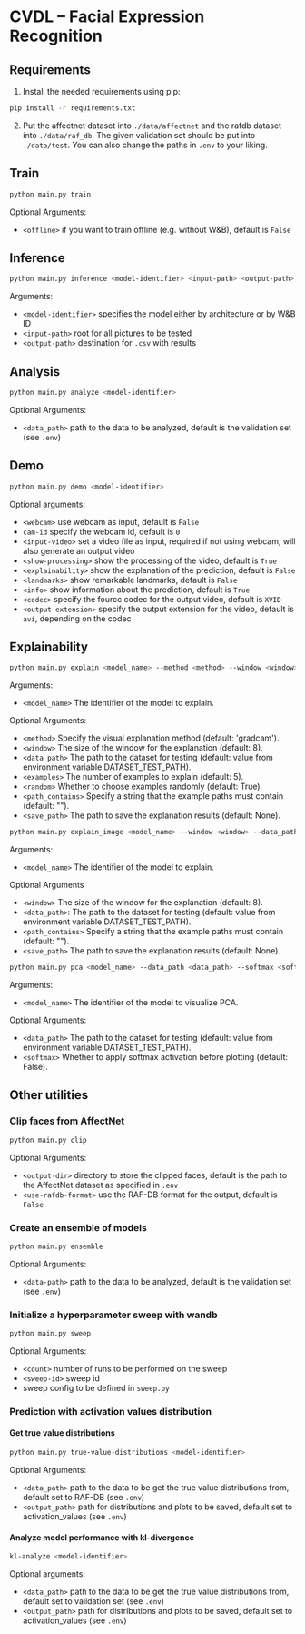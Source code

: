 # CVDL – Facial Expression Recognition

## Requirements

1. Install the needed requirements using pip:

```bash
pip install -r requirements.txt
```

2. Put the affectnet dataset into `./data/affectnet` and the rafdb dataset
   into `./data/raf_db`. The given validation set should be put into `./data/test`. You can also change the paths
   in `.env` to your liking.

## Train

```bash
python main.py train
```

Optional Arguments:

- `<offline>` if you want to train offline (e.g. without W&B), default is `False`

## Inference

```bash
python main.py inference <model-identifier> <input-path> <output-path>
```

Arguments:

- `<model-identifier>` specifies the model either by architecture or by W&B ID
- `<input-path>` root for all pictures to be tested
- `<output-path>` destination for `.csv` with results

## Analysis

```bash
python main.py analyze <model-identifier>
```

Optional Arguments:

- `<data_path>` path to the data to be analyzed, default is the validation set (see `.env`)

## Demo

```bash
python main.py demo <model-identifier>
```

Optional arguments:

- `<webcam>` use webcam as input, default is `False`
- `cam-id` specify the webcam id, default is `0`
- `<input-video>` set a video file as input, required if not using webcam, will also generate an output video
- `<show-processing>` show the processing of the video, default is `True`
- `<explainability>` show the explanation of the prediction, default is `False`
- `<landmarks>` show remarkable landmarks, default is `False`
- `<info>` show information about the prediction, default is `True`
- `<codec>` specify the fourcc codec for the output video, default is `XVID`
- `<output-extension>` specify the output extension for the video, default is `avi`, depending on the codec


## Explainability

```bash
python main.py explain <model_name> --method <method> --window <window> --data_path <data_path> --examples <examples> --random <random> --path_contains <path_contains> --save_path <save_path>
```
Arguments:
- `<model_name>` The identifier of the model to explain.

Optional Arguments:
- `<method>` Specify the visual explanation method (default: 'gradcam').
- `<window>` The size of the window for the explanation (default: 8).
- `<data_path>` The path to the dataset for testing (default: value from environment variable DATASET_TEST_PATH).
- `<examples>` The number of examples to explain (default: 5).
- `<random>` Whether to choose examples randomly (default: True).
- `<path_contains>` Specify a string that the example paths must contain (default: "").
- `<save_path>` The path to save the explanation results (default: None).


```bash
python main.py explain_image <model_name> --window <window> --data_path <data_path> --path_contains <path_contains> --save_path <save_path>
```
Arguments:
- `<model_name>` The identifier of the model to explain.

Optional Arguments
- `<window>` The size of the window for the explanation (default: 8).
- `<data_path>`: The path to the dataset for testing (default: value from environment variable DATASET_TEST_PATH).
- `<path_contains>` Specify a string that the example paths must contain (default: "").
- `<save_path>` The path to save the explanation results (default: None).

```bash
python main.py pca <model_name> --data_path <data_path> --softmax <softmax>
```
Arguments:
- `<model_name>` The identifier of the model to visualize PCA.

Optional Arguments:
- `<data_path>` The path to the dataset for testing (default: value from environment variable DATASET_TEST_PATH).
-  `<softmax>` Whether to apply softmax activation before plotting (default: False).


## Other utilities

### Clip faces from AffectNet

```bash
python main.py clip
```

Optional Arguments:

- `<output-dir>` directory to store the clipped faces, default is the path to the AffectNet dataset as specified
  in `.env`
- `<use-rafdb-format>` use the RAF-DB format for the output, default is `False`

### Create an ensemble of models

```bash
python main.py ensemble
```

Optional Arguments:

- `<data-path>` path to the data to be analyzed, default is the validation set (see `.env`)

### Initialize a hyperparameter sweep with wandb

```bash
python main.py sweep
```

Optional Arguments:

- `<count>` number of runs to be performed on the sweep
- `<sweep-id>` sweep id
- sweep config to be defined in `sweep.py`

### Prediction with activation values distribution

#### Get true value distributions

```bash
python main.py true-value-distributions <model-identifier>
```

Optional Arguments:

- `<data_path>` path to the data to be get the true value distributions from, default set to RAF-DB (see `.env`)
- `<output_path>` path for distributions and plots to be saved, default set to activation_values (see `.env`)

#### Analyze model performance with kl-divergence

```bash
kl-analyze <model-identifier>
```

Optional arguments:

- `<data_path>` path to the data to be get the true value distributions from, default set to validation set (see `.env`)
- `<output_path>` path for distributions and plots to be saved, default set to activation_values (see `.env`)

